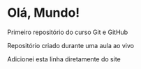 # Olá, Mundo!
 Primeiro repositório do curso Git e GitHub

 Repositório criado durante uma aula ao vivo
 
 Adicionei esta linha diretamente do site
